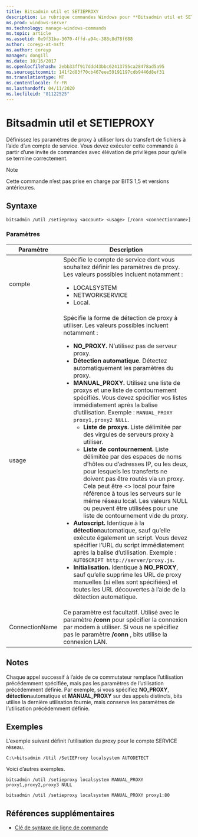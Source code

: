 ```yaml
---
title: Bitsadmin util et SETIEPROXY
description: La rubrique commandes Windows pour **Bitsadmin util et SETIEPROXY**, qui définit les paramètres de proxy à utiliser lors du transfert de fichiers à l’aide d’un compte de service.
ms.prod: windows-server
ms.technology: manage-windows-commands
ms.topic: article
ms.assetid: 0e9f31ba-3070-4ffd-a94c-388c8d78f688
author: coreyp-at-msft
ms.author: coreyp
manager: dongill
ms.date: 10/16/2017
ms.openlocfilehash: 2ebb33ff917ddd43bbc62413755ca28478ad5a95
ms.sourcegitcommit: 141f2d83f70cb467eee59191197cdb9446d8ef31
ms.translationtype: MT
ms.contentlocale: fr-FR
ms.lasthandoff: 04/11/2020
ms.locfileid: "81122525"
---
```

# <a name="bitsadmin-util-and-setieproxy"></a>Bitsadmin util et SETIEPROXY

Définissez les paramètres de proxy à utiliser lors du transfert de fichiers à l’aide d’un compte de service. Vous devez exécuter cette commande à partir d’une invite de commandes avec élévation de privilèges pour qu’elle se termine correctement.

> [!NOTE]
> Cette commande n’est pas prise en charge par BITS 1,5 et versions antérieures.

## <a name="syntax"></a>Syntaxe

```
bitsadmin /util /setieproxy <account> <usage> [/conn <connectionname>]
```

### <a name="parameters"></a>Paramètres


| Paramètre | Description |
| --------- | ---------- |
| compte | Spécifie le compte de service dont vous souhaitez définir les paramètres de proxy. Les valeurs possibles incluent notamment :<ul><li>LOCALSYSTEM</li><li>   NETWORKSERVICE</li><li>Local.</li></ul> |
| usage | Spécifie la forme de détection de proxy à utiliser. Les valeurs possibles incluent notamment :<ul><li>**NO_PROXY.** N’utilisez pas de serveur proxy.</li><li>**Détection automatique.** Détectez automatiquement les paramètres du proxy.</li><li>**MANUAL_PROXY.** Utilisez une liste de proxys et une liste de contournement spécifiés. Vous devez spécifier vos listes immédiatement après la balise d’utilisation. Exemple : `MANUAL_PROXY proxy1,proxy2 NULL`.<ul><li>**Liste de proxys.** Liste délimitée par des virgules de serveurs proxy à utiliser.</li><li>**Liste de contournement.** Liste délimitée par des espaces de noms d’hôtes ou d’adresses IP, ou les deux, pour lesquels les transferts ne doivent pas être routés via un proxy. Cela peut être \<> local pour faire référence à tous les serveurs sur le même réseau local. Les valeurs NULL ou peuvent être utilisées pour une liste de contournement vide du proxy.</li></ul><li>**Autoscript.** Identique à la **détection**automatique, sauf qu’elle exécute également un script. Vous devez spécifier l’URL du script immédiatement après la balise d’utilisation. Exemple : `AUTOSCRIPT http://server/proxy.js`.</li><li>**Initialisation.** Identique à **NO_PROXY**, sauf qu’elle supprime les URL de proxy manuelles (si elles sont spécifiées) et toutes les URL découvertes à l’aide de la détection automatique.</li></ul> |
| ConnectionName | Ce paramètre est facultatif. Utilisé avec le paramètre **/conn** pour spécifier la connexion par modem à utiliser. Si vous ne spécifiez pas le paramètre **/conn** , bits utilise la connexion LAN. |

## <a name="remarks"></a>Notes

Chaque appel successif à l’aide de ce commutateur remplace l’utilisation précédemment spécifiée, mais pas les paramètres de l’utilisation précédemment définie. Par exemple, si vous spécifiez **NO_PROXY**, **détection**automatique et **MANUAL_PROXY** sur des appels distincts, bits utilise la dernière utilisation fournie, mais conserve les paramètres de l’utilisation précédemment définie.

## <a name="examples"></a>Exemples

L’exemple suivant définit l’utilisation du proxy pour le compte SERVICE réseau.

```
C:\>bitsadmin /Util /SetIEProxy localsystem AUTODETECT
```

Voici d’autres exemples.

```
bitsadmin /util /setieproxy localsystem MANUAL_PROXY proxy1,proxy2,proxy3 NULL
```

```
bitsadmin /util /setieproxy localsystem MANUAL_PROXY proxy1:80
```

## <a name="additional-references"></a>Références supplémentaires

- [Clé de syntaxe de ligne de commande](command-line-syntax-key.md)
